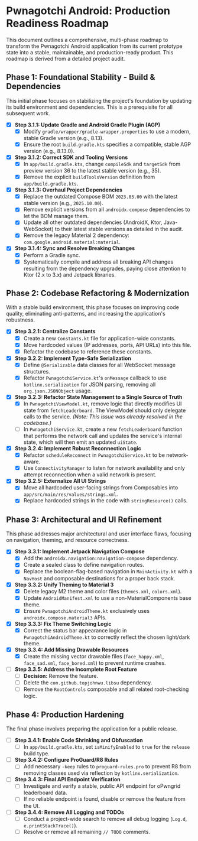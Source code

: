 # Pwnagotchi Android: Production Readiness Roadmap

This document outlines a comprehensive, multi-phase roadmap to transform the Pwnagotchi Android application from its current prototype state into a stable, maintainable, and production-ready product. This roadmap is derived from a detailed project audit.

## Phase 1: Foundational Stability - Build & Dependencies

This initial phase focuses on stabilizing the project's foundation by updating its build environment and dependencies. This is a prerequisite for all subsequent work.

- [x] **Step 3.1.1: Update Gradle and Android Gradle Plugin (AGP)**
    - [x] Modify `gradle/wrapper/gradle-wrapper.properties` to use a modern, stable Gradle version (e.g., 8.13).
    - [x] Ensure the root `build.gradle.kts` specifies a compatible, stable AGP version (e.g., 8.13.0).

- [x] **Step 3.1.2: Correct SDK and Tooling Versions**
    - [x] In `app/build.gradle.kts`, change `compileSdk` and `targetSdk` from preview version 36 to the latest stable version (e.g., 35).
    - [x] Remove the explicit `buildToolsVersion` definition from `app/build.gradle.kts`.

- [x] **Step 3.1.3: Overhaul Project Dependencies**
    - [x] Replace the outdated Compose BOM `2023.03.00` with the latest stable version (e.g., `2025.10.00`).
    - [x] Remove explicit versions from all `androidx.compose` dependencies to let the BOM manage them.
    - [x] Update all other outdated dependencies (AndroidX, Ktor, Java-WebSocket) to their latest stable versions as detailed in the audit.
    - [x] Remove the legacy Material 2 dependency: `com.google.android.material:material`.

- [x] **Step 3.1.4: Sync and Resolve Breaking Changes**
    - [x] Perform a Gradle sync.
    - [x] Systematically compile and address all breaking API changes resulting from the dependency upgrades, paying close attention to Ktor (2.x to 3.x) and Jetpack libraries.

## Phase 2: Codebase Refactoring & Modernization

With a stable build environment, this phase focuses on improving code quality, eliminating anti-patterns, and increasing the application's robustness.

- [x] **Step 3.2.1: Centralize Constants**
    - [x] Create a new `Constants.kt` file for application-wide constants.
    - [x] Move hardcoded values (IP addresses, ports, API URLs) into this file.
    - [x] Refactor the codebase to reference these constants.

- [x] **Step 3.2.2: Implement Type-Safe Serialization**
    - [x] Define `@Serializable` data classes for all WebSocket message structures.
    - [x] Refactor `PwnagotchiService.kt`'s `onMessage` callback to use `kotlinx.serialization` for JSON parsing, removing all `org.json.JSONObject` usage.

- [x] **Step 3.2.3: Refactor State Management to a Single Source of Truth**
    - [x] In `PwnagotchiViewModel.kt`, remove logic that directly modifies UI state from `fetchLeaderboard`. The ViewModel should only delegate calls to the service. *(Note: This issue was already resolved in the codebase.)*
    - [ ] In `PwnagotchiService.kt`, create a new `fetchLeaderboard` function that performs the network call and updates the service's internal state, which will then emit an updated `uiState`.

- [x] **Step 3.2.4: Implement Robust Reconnection Logic**
    - [x] Refactor `scheduleReconnect` in `PwnagotchiService.kt` to be network-aware.
    - [x] Use `ConnectivityManager` to listen for network availability and only attempt reconnection when a valid network is present.

- [x] **Step 3.2.5: Externalize All UI Strings**
    - [x] Move all hardcoded user-facing strings from Composables into `app/src/main/res/values/strings.xml`.
    - [x] Replace hardcoded strings in the code with `stringResource()` calls.

## Phase 3: Architectural and UI Refinement

This phase addresses major architectural and user interface flaws, focusing on navigation, theming, and resource correctness.

- [x] **Step 3.3.1: Implement Jetpack Navigation Compose**
    - [x] Add the `androidx.navigation:navigation-compose` dependency.
    - [x] Create a sealed class to define navigation routes.
    - [x] Replace the boolean-flag-based navigation in `MainActivity.kt` with a `NavHost` and composable destinations for a proper back stack.

- [x] **Step 3.3.2: Unify Theming to Material 3**
    - [x] Delete legacy M2 theme and color files (`themes.xml`, `colors.xml`).
    - [x] Update `AndroidManifest.xml` to use a non-MaterialComponents base theme.
    - [x] Ensure `PwnagotchiAndroidTheme.kt` exclusively uses `androidx.compose.material3` APIs.

- [x] **Step 3.3.3: Fix Theme Switching Logic**
    - [x] Correct the status bar appearance logic in `PwnagotchiAndroidTheme.kt` to correctly reflect the chosen light/dark theme.

- [x] **Step 3.3.4: Add Missing Drawable Resources**
    - [x] Create the missing vector drawable files (`face_happy.xml`, `face_sad.xml`, `face_bored.xml`) to prevent runtime crashes.

- [ ] **Step 3.3.5: Address the Incomplete Root Feature**
    - [ ] **Decision:** Remove the feature.
    - [ ] Delete the `com.github.topjohnwu.libsu` dependency.
    - [ ] Remove the `RootControls` composable and all related root-checking logic.

## Phase 4: Production Hardening

The final phase involves preparing the application for a public release.

- [ ] **Step 3.4.1: Enable Code Shrinking and Obfuscation**
    - [ ] In `app/build.gradle.kts`, set `isMinifyEnabled` to `true` for the `release` build type.

- [ ] **Step 3.4.2: Configure ProGuard/R8 Rules**
    - [ ] Add necessary `-keep` rules to `proguard-rules.pro` to prevent R8 from removing classes used via reflection by `kotlinx.serialization`.

- [ ] **Step 3.4.3: Final API Endpoint Verification**
    - [ ] Investigate and verify a stable, public API endpoint for oPwngrid leaderboard data.
    - [ ] If no reliable endpoint is found, disable or remove the feature from the UI.

- [ ] **Step 3.4.4: Remove All Logging and TODOs**
    - [ ] Conduct a project-wide search to remove all debug logging (`Log.d`, `e.printStackTrace()`).
    - [ ] Resolve or remove all remaining `// TODO` comments.
